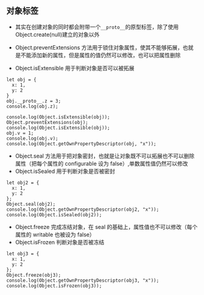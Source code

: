 ## 对象标签

- 其实在创建对象的同时都会附带一个`__proto__`的原型标签，除了使用 Object.create(null)建立的对象以外

- Object.preventExtensions 方法用于锁住对象属性，使其不能够拓展，也就是不能添加新的属性，但是属性的值仍然可以修改，也可以把属性删除

- Object.isExtensible 用于判断对象是否可以被拓展

```
let obj = {
  x: 1,
  y: 2
}
obj.__proto__.z = 3;
console.log(obj.z);

console.log(Object.isExtensible(obj));
Object.preventExtensions(obj);
console.log(Object.isExtensible(obj));
obj.v = 1;
console.log(obj.v);
console.log(Object.getOwnPropertyDescriptor(obj, "x"));

```

- Object.seal 方法用于把对象密封，也就是让对象既不可以拓展也不可以删除属性（把每个属性的 configurable 设为 false）,单数属性值仍然可以修改
- Object.isSealed 用于判断对象是否被密封

```
let obj2 = {
  x: 1,
  y: 2
};
Object.seal(obj2);
console.log(Object.getOwnPropertyDescriptor(obj2, "x"));
console.log(Object.isSealed(obj2));
```

- Object.freeze 完成冻结对象，在 seal 的基础上，属性值也不可以修改（每个属性的 writable 也被设为 false）
- Object.isFrozen 判断对象是否被冻结

```
let obj3 = {
  x: 1,
  y: 2
};
Object.freeze(obj3);
console.log(Object.getOwnPropertyDescriptor(obj3, "x"));
console.log(Object.isFrozen(obj3));
```
